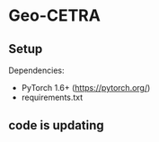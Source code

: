 # Geo-CETRA



## Setup

Dependencies:

- PyTorch 1.6+ (https://pytorch.org/)
- requirements.txt


## code is updating 



